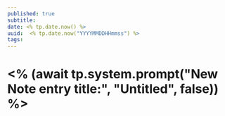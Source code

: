 ```yaml
---
published: true
subtitle: 
date: <% tp.date.now() %>
uuid:  <% tp.date.now("YYYYMMDDHHmmss") %>
tags: 
---
```


# <% (await tp.system.prompt("New Note entry title:", "Untitled", false)) %>